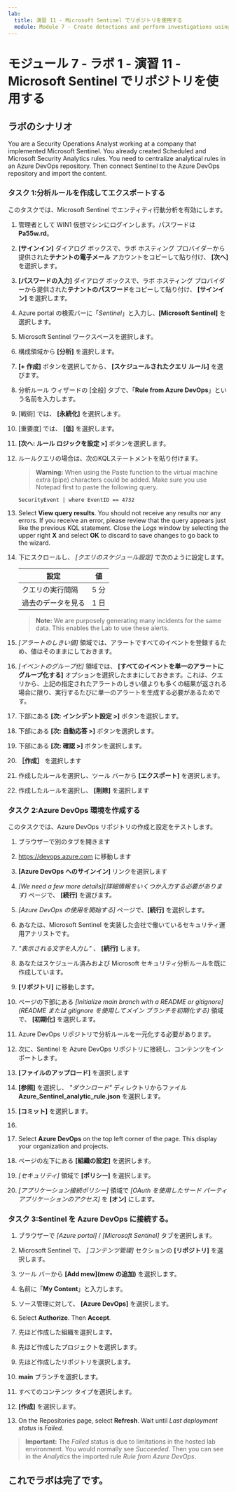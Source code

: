 ```yaml
---
lab:
  title: 演習 11 - Microsoft Sentinel でリポジトリを使用する
  module: Module 7 - Create detections and perform investigations using Microsoft Sentinel
---
```


# <a name="module-7---lab-1---exercise-11---use-repositories-in-microsoft-sentinel"></a>モジュール 7 - ラボ 1 - 演習 11 - Microsoft Sentinel でリポジトリを使用する

## <a name="lab-scenario"></a>ラボのシナリオ

You are a Security Operations Analyst working at a company that implemented Microsoft Sentinel. You already created Scheduled and Microsoft Security Analytics rules.  You need to centralize analytical rules in an Azure DevOps repository.  Then connect Sentinel to the Azure DevOps repository and import the content. 


### <a name="task-1-create-and-export-an-analytical-rule"></a>タスク 1:分析ルールを作成してエクスポートする

このタスクでは、Microsoft Sentinel でエンティティ行動分析を有効にします。

1. 管理者として WIN1 仮想マシンにログインします。パスワードは**Pa55w.rd**。  

1. **[サインイン]** ダイアログ ボックスで、ラボ ホスティング プロバイダーから提供された**テナントの電子メール** アカウントをコピーして貼り付け、 **[次へ]** を選択します。

1. **[パスワードの入力]** ダイアログ ボックスで、ラボ ホスティング プロバイダーから提供された**テナントのパスワード**をコピーして貼り付け、 **[サインイン]** を選択します。

1. Azure portal の検索バーに「*Sentinel*」と入力し、**[Microsoft Sentinel]** を選択します。

1. Microsoft Sentinel ワークスペースを選択します。

1. 構成領域から **[分析]** を選択します。

1. **[+ 作成]** ボタンを選択してから、 **[スケジュールされたクエリ ルール]** を選びます。

1. 分析ルール ウィザードの [全般] タブで、「**Rule from Azure DevOps**」という名前を入力します。

1. [戦術] では、 **[永続化]** を選択します。

1. [重要度] では、 **[低]** を選択します。

1. **[次へ: ルール ロジックを設定 >]** ボタンを選択します。

1. ルールクエリの場合は、次のKQLステートメントを貼り付けます。

    ><bpt id="p1">**</bpt>Warning:<ept id="p1">**</ept> When using the Paste function to the virtual machine extra (pipe) characters could be added. Make sure you use Notepad first to paste the following query.

    ```KQL
    SecurityEvent | where EventID == 4732
    ```

1. Select <bpt id="p1">**</bpt>View query results<ept id="p1">**</ept>. You should not receive any results nor any errors. If you receive an error, please review that the query appears just like the previous KQL statement. Close the <bpt id="p1">*</bpt>Logs<ept id="p1">*</ept> window by selecting the upper right <bpt id="p2">**</bpt>X<ept id="p2">**</ept> and select <bpt id="p3">**</bpt>OK<ept id="p3">**</ept> to discard to save changes to go back to the wizard.


1. 下にスクロールし、 *[クエリのスケジュール設定]* で次のように設定します。

    |設定|値|
    |---|---|
    |クエリの実行間隔|5 分|
    |過去のデータを見る|1 日|

    ><bpt id="p1">**</bpt>Note:<ept id="p1">**</ept> We are purposely generating many incidents for the same data. This enables the Lab to use these alerts.

1. *[アラートのしきい値]* 領域では、アラートですべてのイベントを登録するため、値はそのままにしておきます。

1. *[イベントのグループ化]* 領域では、 **[すべてのイベントを単一のアラートにグループ化する]** オプションを選択したままにしておきます。これは、クエリから、上記の指定されたアラートのしきい値よりも多くの結果が返される場合に限り、実行するたびに単一のアラートを生成する必要があるためです。

1. 下部にある **[次: インシデント設定 >]** ボタンを選択します。 

1. 下部にある **[次: 自動応答 >]** ボタンを選択します。

1. 下部にある **[次: 確認 >]** ボタンを選択します。
 
1. **［作成］** を選択します

1. 作成したルールを選択し、ツール バーから **[エクスポート]** を選択します。

1. 作成したルールを選択し、 **[削除]** を選択します

### <a name="task-2-create-our-azure-devops-environment"></a>タスク 2:Azure DevOps 環境を作成する

このタスクでは、Azure DevOps リポジトリの作成と設定をテストします。

1. ブラウザーで別のタブを開きます
1. https://devops.azure.com に移動します
1. **[Azure DevOps へのサインイン]** リンクを選択します
1. *[We need a few more details]\(詳細情報をいくつか入力する必要があります\)* ページで、 **[続行]** を選びます。
1. *[Azure DevOps の使用を開始する]* ページで、**[続行]** を選択します。
1. あなたは、Microsoft Sentinel を実装した会社で働いているセキュリティ運用アナリストです。  

1. *"表示される文字を入力し"* 、 **[続行]** します。
1. あなたはスケジュール済みおよび Microsoft セキュリティ分析ルールを既に作成しています。
1. **[リポジトリ]** に移動します。
1. ページの下部にある *[Initialize main branch with a README or gitignore]\(README または gitignore を使用してメイン ブランチを初期化する\)* 領域で、 **[初期化]** を選択します。
1. Azure DevOps リポジトリで分析ルールを一元化する必要があります。
1. 次に、Sentinel を Azure DevOps リポジトリに接続し、コンテンツをインポートします。
1. **[ファイルのアップロード]** を選択します
1. **[参照]** を選択し、 *"ダウンロード"* ディレクトリからファイル **Azure_Sentinel_analytic_rule.json** を選択します。
1. **[コミット]** を選択します。
1. 
1. Select <bpt id="p1">**</bpt>Azure DevOps<ept id="p1">**</ept> on the top left corner of the page.  This display your organization and projects.
1. ページの左下にある **[組織の設定]** を選択します。
1. *[セキュリティ]* 領域で **[ポリシー]** を選択します。
1. *[アプリケーション接続ポリシー]* 領域で *[OAuth を使用したサード パーティ アプリケーションのアクセス]* を **[オン]** にします。


### <a name="task-3-connect-sentinel-to-azure-devops"></a>タスク 3:Sentinel を Azure DevOps に接続する。

1. ブラウザーで *[Azure portal]* / *[Microsoft Sentinel]* タブを選択します。
1. Microsoft Sentinel で、 *[コンテンツ管理]* セクションの **[リポジトリ]** を選択します。
1. ツール バーから **[Add mew]\(mew の追加\)** を選択します。
1. 名前に「**My Content**」と入力します。
1. ソース管理に対して、 **[Azure DevOps]** を選択します。
1. Select <bpt id="p1">**</bpt>Authorize<ept id="p1">**</ept>.  Then <bpt id="p1">**</bpt>Accept<ept id="p1">**</ept>.
1. 先ほど作成した組織を選択します。
1. 先ほど作成したプロジェクトを選択します。
1. 先ほど作成したリポジトリを選択します。
1. **main** ブランチを選択します。
1. すべてのコンテンツ タイプを選択します。
1. **[作成]** を選択します。


1. On the Repositories page, select <bpt id="p1">**</bpt>Refresh<ept id="p1">**</ept>.  Wait until <bpt id="p1">*</bpt>Last deployment status<ept id="p1">*</ept> is <bpt id="p2">*</bpt>Failed<ept id="p2">*</ept>.  

><bpt id="p1">**</bpt>Important:<ept id="p1">**</ept> The <bpt id="p2">*</bpt>Failed<ept id="p2">*</ept> status is due to limitations in the hosted lab environment. You would normally see <bpt id="p1">*</bpt>Succeeded<ept id="p1">*</ept>. Then you can see in the <bpt id="p1">*</bpt>Analytics<ept id="p1">*</ept> the imported rule <bpt id="p2">*</bpt>Rule from Azure DevOps<ept id="p2">*</ept>.


## <a name="you-have-completed-the-lab"></a>これでラボは完了です。
